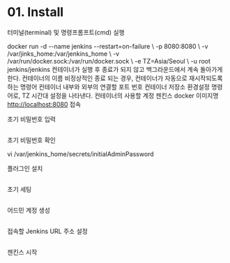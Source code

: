 # 01. Install

<show-structure for="procedure" depth="2" />

<procedure title="1. Docker Version" id="DockerVersion" style="steps">
    <step id="1">
        <p>터미널(terminal) 및 명령프롬프트(cmd) 실행</p>
    </step>
    <step>
        <code-block lang="shell">
        docker run -d --name jenkins --restart=on-failure \
        -p 8080:8080 \ 
        -v /var/jinks_home:/var/jenkins_home \
        -v /var/run/docker.sock:/var/run/docker.sock \
        -e TZ=Asia/Seoul \ 
        -u root jenkins/jenkins
        </code-block>
        <tabs>
            <tab title="-d">
                컨테이너가 실행 후 종료가 되지 않고 백그라운드에서 계속 돌아가게 한다.
            </tab>
            <tab title="--name">
                컨테이너의 이름
            </tab>
            <tab title="--restart=on-failure">
                비정상적인 종료 되는 경우, 컨테이너가 자동으로 재시작되도록 하는 명령어
            </tab>
            <tab title="-p">
                컨테이너 내부와 외부의 연결할 포트 번호
            </tab>
            <tab title="-v">
                컨테이너 저장소
            </tab>
            <tab title="-e">
                환경설정 명령어로, TZ 시간대 설정을 나타낸다.
            </tab>
            <tab title="-u">
                컨테이너의 사용할 계정
            </tab>
            <tab title="jenkins/jenkins">
                젠킨스 docker 이미지명
            </tab>
        </tabs>
    </step>
</procedure>

<procedure title="2. Init" id="init" style="steps">
    <step>
        <a href="http://localhost:8080">http://localhost:8080</a> 접속
    </step>
    <step>
        <p>초기 비밀번호 입력</p>
        <img src="jenkins_initAdminPassword.jpg" alt="" thumbnail="true"/>
    </step>
    <step>
        <p>초기 비밀번호 확인</p>
        <code-block>
            vi /var/jenkins_home/secrets/initialAdminPassword
        </code-block>
    </step>
    <step>
        <p>플러그인 설치</p>
        <img src="jenkins_setPlugin.jpg" alt="" thumbnail="true"/>
    </step>
    <step>
        <p>초기 세팅</p>
        <img src="jenkins_initSetting.jpg" alt="" thumbnail="true"/>
    </step>
    <step>
        <p>어드민 계정 생성</p>
        <img src="jenkins_firstAccount.jpg" alt="" thumbnail="true"/>
    </step>
    <step>
        <p>접속할 Jenkins URL 주소 설정</p>
        <img src="jenkins_jekinsUrl.jpg" alt="" thumbnail="true"/>
    </step>
    <step>
        <p>젠킨스 시작</p>
        <img src="jenkins_jenkinsStart.jpg" alt="" thumbnail="true"/>
    </step>
</procedure>
